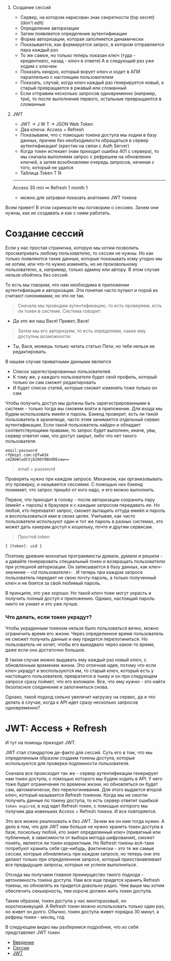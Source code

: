 1. Создание сессий
   - Сервер, на котором нарисован знак секретности (top secret) (don't edit)
   - Определение авторизации
   - Затем появляется определение аутентификации
   - Форма авторизации, которая заполняется динамически
   - Показывается, как формируется запрос, в котором отправляется пара каждый раз
   - То же самое, но только теперь показан ключ (туда - кредентиалс, назад - ключ в ответе) А в следующий раз уже ходим с ключем
   - Показать ниндзю, который ворует ключ и ходит в АПИ параллельно с настоящим пользователем
   - Показать, случай, когда ключ каждый раз генерируется новый, а старый превращается в ржавый или сломанный
   -  Если отправим несколько запросов одновременно (напрмер, три), то после выполнения первого, остальные превращаются в сломанные

2. JWT
   - JWT -> J   W   T -> JSON Web Token
   - Два ключа: Access + Refresh
   - Показываем, что с помощью токена доступа мы ходим в базу данных, причем без необходимости обращаться в сервер аутентификации! (крестик на связи с Auth Server)
   - Когда токен истекает (нам приходит ошибка 401 с сервера), то мы сначала выполняем запрос с рефрешем на обновление ключей, а затем возобновляем очередь запросов, начиная с того, который не удался
   - Таблица
   Token       T        N
   ---------------------------
   Access    30 min     ∞
   Refresh   1 month    1
   - можно для затравки показать анатомию JWT токена


Всем привет! В этом скринкасте мы поговорим о сессиях. Зачем они нужны, как их создавать и как с ними работать.

# Создание сессий
Если у нас простая страничка, которую мы хотим позволить просматривать любому пользователю, то сессии не нужны. Но как только появляются такие данные, которые показывать кому угодно мы не хотим, или что-то нужно изменять, но не произвольному пользователю, а, например, только админу или автору. В этом случае нельзя обойтись без сессий.

То есть мы говорим, что нам необходима в приложении аутентификация и авторизация. Эти понятия часто путают и порой их считают синонимами, но это не так.


> Сначала мы проводим аутентификацию, то есть проверяем, есть ли токен в системе. Система говорит:
 - Да это же наш Вася! Привет, Вася!

> Затем мы его авторизуем, то есть определяем, какие ему доступны возможности:
 - Ты, Вася, можешь только читать статью Пети, но тебе нельзя ее редактировать.

В нашем случае приватными данными является
- Список зарегестрированных пользователей.
- К тому же, у каждого пользователя будет свой профиль, который только он сам сможет редактировать
- И будет список статей, которые сможет изменять тоже только он сам

Чтобы получить доступ мы должны быть зарегистрированными в системе - только тогда мы сможем войти в приложение. Для входа мы будем использовать емейл и пароль. Бэкенд проверит, есть ли такой пользователь в хранилище, часто этим занимается отдельный сервис аутентификации. Если такой пользователь найден и обладает соответствующими правами, то запрос будет выполнен, иначе, увы, сервер ответит нам, что доступ закрыт, либо что нет такого пользователя. 

```
email:password
rf@mipt.com:c@TwA1k
cmZAbWlwdC5jb206Y0BUd0Exaw==
```

> email + password

Проверять нужно при каждом запросе. Механизм, как организовывать эту проверку, и называется сессиями. С помощью них бэкенд понимает, что запрос пришёл от кого надо, и его можно выполнить.


Первое, что приходит в голову - после авторизации сохранить пару (емейл + пароль) в браузере и с каждым запросом передавать ее. Но любой, кто перехватит запрос, сможет вытащить оттуда емейл и пароль и воспользоваться ими в своих целях. Учитывая, как часто пользователи используют один и тот же пароль в разных системах, это может дать хакерам доступ к кошельку, почте и другим сервисам.

> Простой token
```js
{ [token]: uid }
```
Поэтому древние мохнатые программисты думали, думали и решили - а давайте генерировать специальный токен и возвращать пользователю при успешной авторизации. Он записывается в базу данных, как ключ-значение - <id пользователя>: <token>. И теперь при каждом запросе пользователь передает не свою почту-пароль, а только полученный ключ и не боится за свой любимый пароль.

В принципе, это уже хорошо. Но такой ключ тоже могут украсть и получить полный доступ к приложению. Однако, настоящий пароль никто не узнает и это уже лучше.

### Что делать, если токен украдут?

Чтобы украденным токеном нельзя было пользоваться вечно, можно ограничить время его жизни. Через определенное время пользователь не сможет получать данные и ему придется перелогиниться. Но пользователь не хочет, чтобы его выкидвало через какое-то время, даже если оно достаточно большое.

В таком случае можно выдавать ему каждый раз новый ключ, с обновленным временем жизни. Это отличная идея, потому что если ключ украдут и воспользуются им, то старый ключ, который есть у настоящего пользователя, превратится в тыкву и он при следующем запросе сразу поймет, что его взломали. Все, что ему нужно - это найти безопасное соединение и залогиниться снова.

Однако, такой подход сильно увеличит нагрузку на сервис, да и что делать в случае, когда к API идет сразу несколько запросов одновременно?


# JWT: Access + Refresh
И тут на помощь приходит JWT.

JWT стал стандартом де-факто для сессий. Суть его в том, что мы определенным образом создаем токены доступа, которые используются для проверки подлинности пользователя. 

Сначала все происходит так же - сервер аутентификации генерирует нам токен доступа, с помощью которого мы будем ходить в API. У него тоже будет ограничение по времени жизни, но обновляться он будет сам, автоматически, без перелогинивания. Для этого выдается второй ключ, который называется Refresh токеном. Когда мы не смогли получить данные по токену доступа, то есть сервер ответит ошибкой `token expired`, в ход идет Refresh токен, с помощью которого мы получим два новеньких Access + Refresh токена. И все повторяется.

Это все можно реализовать и без JWT. Зачем же он нам тогда нужен. А дело в том, что для JWT нам больше не нужно хранить токен доступа в базе, поскольку любой, кто знает определенный ключ (приватный или публичный, в зависимости от выбора метода шифрования), сможет понять, является ли токен корректным. Но Refresh токены всё-таки потребуют хранить себя где-нибудь, фактически - это те же самые сессии, которые обновлялись при каждом запросе, но теперь они это делают только при определенном запросе, который приостанавливает все предыдущие запросы, которые не успели выполниться.

Отсюда мы получаем главное преимущество такого подхода - автономность токена доступа. Нам все еще придется хранить Refresh токены, но обновлять их придется довольно редко. Чем выше мы хотим обеспечить секьюрность, тем короче должен жить токен доступа.

Таким образом, токен доступа у нас многоразовый, но короткоживущий. А Refresh токен можно использовать только один раз, но живет он долго.
Обычно, токен доступа живет порядка 30 минут, а рефреш токен - месяц, год

В следующем видео мы разберемся подробнее, что из себя представляет JWT токен


- [Введение](./0.intro.md)
- [Сессии](./1.sessions.md)
- [JWT](./2.jwt.md)
